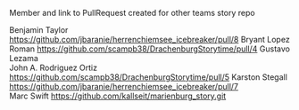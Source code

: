 
Member and link to PullRequest created for other teams story repo

Benjamin Taylor			https://github.com/jbaranie/herrenchiemsee_icebreaker/pull/8
Bryant Lopez Roman 		https://github.com/scampb38/DrachenburgStorytime/pull/4
Gustavo Lezama 			
John A. Rodriguez Ortiz  https://github.com/scampb38/DrachenburgStorytime/pull/5
Karston Stegall 	https://github.com/jbaranie/herrenchiemsee_icebreaker/pull/7	
Marc Swift				https://github.com/kallseit/marienburg_story.git